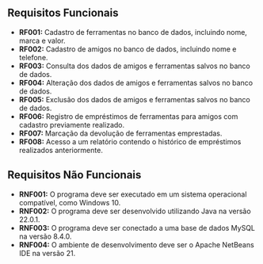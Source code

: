 ## Requisitos Funcionais

- **RF001:** Cadastro de ferramentas no banco de dados, incluindo nome, marca e valor.
- **RF002:** Cadastro de amigos no banco de dados, incluindo nome e telefone.
- **RF003:** Consulta dos dados de amigos e ferramentas salvos no banco de dados.
- **RF004:** Alteração dos dados de amigos e ferramentas salvos no banco de dados.
- **RF005:** Exclusão dos dados de amigos e ferramentas salvos no banco de dados.
- **RF006:** Registro de empréstimos de ferramentas para amigos com cadastro previamente realizado.
- **RF007:** Marcação da devolução de ferramentas emprestadas.
- **RF008:** Acesso a um relatório contendo o histórico de empréstimos realizados anteriormente.

## Requisitos Não Funcionais

- **RNF001:** O programa deve ser executado em um sistema operacional compatível, como Windows 10.
- **RNF002:** O programa deve ser desenvolvido utilizando Java na versão 22.0.1.
- **RNF003:** O programa deve ser conectado a uma base de dados MySQL na versão 8.4.0.
- **RNF004:** O ambiente de desenvolvimento deve ser o Apache NetBeans IDE na versão 21.
